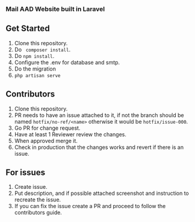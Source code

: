 ### Mail AAD Website built in Laravel

## Get Started
1. Clone this repository.
2. Do ``` composer install```.
3. Do ``` npm install ```.
4. Configure the .env for database and smtp.
5. Do the migration
6. ``` php artisan serve ```

## Contributors
1. Clone this repository.
2. PR needs to have an issue attached to it, if not the branch should be named ```hotfix/no-ref/<name>``` otherwise it would be ```hotfix/issue-000```.
3. Go PR for change request.
4. Have at least 1 Reviewer review the changes.
5. When approved merge it.
6. Check in production that the changes works and revert if there is an issue.

## For issues
1. Create issue.
2. Put description, and if possible attached screenshot and instruction to recreate the issue.
3. If you can fix the issue create a PR and proceed to follow the contributors guide.
